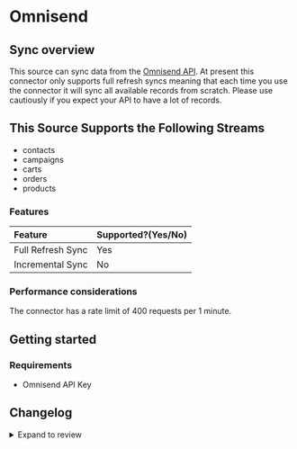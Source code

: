 # Omnisend

## Sync overview

This source can sync data from the [Omnisend API](https://api-docs.omnisend.com/reference/intro). At present this connector only supports full refresh syncs meaning that each time you use the connector it will sync all available records from scratch. Please use cautiously if you expect your API to have a lot of records.

## This Source Supports the Following Streams

- contacts
- campaigns
- carts
- orders
- products

### Features

| Feature           | Supported?\(Yes/No\) |
|:------------------|:---------------------|
| Full Refresh Sync | Yes                  |
| Incremental Sync  | No                   |

### Performance considerations

The connector has a rate limit of 400 requests per 1 minute.

## Getting started

### Requirements

- Omnisend API Key

## Changelog

<details>
  <summary>Expand to review</summary>

| Version | Date       | Pull Request                                             | Subject        |
|:--------|:-----------| :------------------------------------------------------- | :------------- |
| 0.3.0 | 2025-02-07 | [53208](https://github.com/airbytehq/airbyte/pull/53208) | update schemas and make dynamic |
| 0.2.10 | 2025-02-03 | [52699](https://github.com/airbytehq/airbyte/pull/52699) | Fix pagination |
| 0.2.9 | 2025-02-01 | [52987](https://github.com/airbytehq/airbyte/pull/52987) | Update dependencies |
| 0.2.8 | 2025-01-25 | [52478](https://github.com/airbytehq/airbyte/pull/52478) | Update dependencies |
| 0.2.7 | 2025-01-18 | [51859](https://github.com/airbytehq/airbyte/pull/51859) | Update dependencies |
| 0.2.6 | 2025-01-11 | [51205](https://github.com/airbytehq/airbyte/pull/51205) | Update dependencies |
| 0.2.5 | 2024-12-28 | [50291](https://github.com/airbytehq/airbyte/pull/50291) | Update dependencies |
| 0.2.4 | 2024-12-14 | [49674](https://github.com/airbytehq/airbyte/pull/49674) | Update dependencies |
| 0.2.3 | 2024-12-12 | [49365](https://github.com/airbytehq/airbyte/pull/49365) | Update dependencies |
| 0.2.2 | 2024-12-11 | [48284](https://github.com/airbytehq/airbyte/pull/48284) | Starting with this version, the Docker image is now rootless. Please note that this and future versions will not be compatible with Airbyte versions earlier than 0.64 |
| 0.2.1 | 2024-10-29 | [47474](https://github.com/airbytehq/airbyte/pull/47474) | Update dependencies |
| 0.2.0 | 2024-08-19 | [44411](https://github.com/airbytehq/airbyte/pull/44411) | Refactor connector to manifest-only format |
| 0.1.13 | 2024-08-17 | [44307](https://github.com/airbytehq/airbyte/pull/44307) | Update dependencies |
| 0.1.12 | 2024-08-12 | [43727](https://github.com/airbytehq/airbyte/pull/43727) | Update dependencies |
| 0.1.11 | 2024-08-10 | [43581](https://github.com/airbytehq/airbyte/pull/43581) | Update dependencies |
| 0.1.10 | 2024-08-03 | [42745](https://github.com/airbytehq/airbyte/pull/42745) | Update dependencies |
| 0.1.9 | 2024-07-20 | [42325](https://github.com/airbytehq/airbyte/pull/42325) | Update dependencies |
| 0.1.8 | 2024-07-13 | [41697](https://github.com/airbytehq/airbyte/pull/41697) | Update dependencies |
| 0.1.7 | 2024-07-10 | [41454](https://github.com/airbytehq/airbyte/pull/41454) | Update dependencies |
| 0.1.6 | 2024-07-09 | [41319](https://github.com/airbytehq/airbyte/pull/41319) | Update dependencies |
| 0.1.5 | 2024-07-06 | [40969](https://github.com/airbytehq/airbyte/pull/40969) | Update dependencies |
| 0.1.4 | 2024-06-28 | [38664](https://github.com/airbytehq/airbyte/pull/38664) | Make connector compatible with Builder |
| 0.1.3 | 2024-06-25 | [40440](https://github.com/airbytehq/airbyte/pull/40440) | Update dependencies |
| 0.1.2 | 2024-06-22 | [40167](https://github.com/airbytehq/airbyte/pull/40167) | Update dependencies |
| 0.1.1 | 2024-05-30 | [38533](https://github.com/airbytehq/airbyte/pull/38533) | [autopull] base image + poetry + up_to_date |
| 0.1.0 | 2022-10-25 | [18577](https://github.com/airbytehq/airbyte/pull/18577) | Initial commit |

</details>
